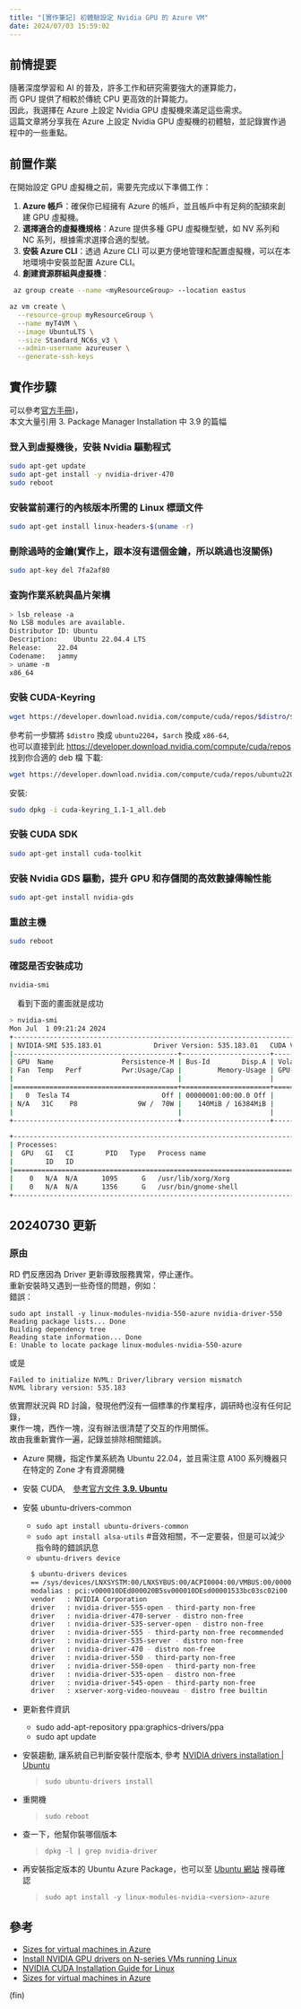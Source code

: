 ```yaml
---
title: "[實作筆記] 初體驗設定 Nvidia GPU 的 Azure VM"
date: 2024/07/03 15:59:02
---
```


## 前情提要

隨著深度學習和 AI 的普及，許多工作和研究需要強大的運算能力，  
而 GPU 提供了相較於傳統 CPU 更高效的計算能力。  
因此，我選擇在 Azure 上設定 Nvidia GPU 虛擬機來滿足這些需求。  
這篇文章將分享我在 Azure 上設定 Nvidia GPU 虛擬機的初體驗，並記錄實作過程中的一些重點。

## 前置作業

在開始設定 GPU 虛擬機之前，需要先完成以下準備工作：

1. **Azure 帳戶**：確保你已經擁有 Azure 的帳戶，並且帳戶中有足夠的配額來創建 GPU 虛擬機。
2. **選擇適合的虛擬機規格**：Azure 提供多種 GPU 虛擬機型號，如 NV 系列和 NC 系列，根據需求選擇合適的型號。
3. **安裝 Azure CLI**：透過 Azure CLI 可以更方便地管理和配置虛擬機，可以在本地環境中安裝並配置 Azure CLI。
4. **創建資源群組與虛擬機**：
  
  ```bash
   az group create --name <myResourceGroup> --location eastus
  ```

  ```bash
  az vm create \
    --resource-group myResourceGroup \
    --name myT4VM \
    --image UbuntuLTS \
    --size Standard_NC6s_v3 \
    --admin-username azureuser \
    --generate-ssh-keys
  ```

## 實作步驟

可以參考[官方手冊](https://docs.nvidia.com/cuda/cuda-installation-guide-linux/index.html#local-repo-installation-for-ubuntu))，  
本文大量引用 3. Package Manager Installation 中 3.9 的篇幅

### 登入到虛擬機後，安裝 Nvidia 驅動程式

  ```bash
  sudo apt-get update
  sudo apt-get install -y nvidia-driver-470
  sudo reboot
  ```

### 安裝當前運行的內核版本所需的 Linux 標頭文件

```bash
sudo apt-get install linux-headers-$(uname -r)
```

### 刪除過時的金鑰(實作上，跟本沒有這個金鑰，所以跳過也沒關係)

```bash
sudo apt-key del 7fa2af80
```

### 查詢作業系統與晶片架構

```bash
> lsb_release -a
No LSB modules are available.
Distributor ID:	Ubuntu
Description:	Ubuntu 22.04.4 LTS
Release:	22.04
Codename:	jammy
> uname -m
x86_64
```

### 安裝 CUDA-Keyring

```sh
wget https://developer.download.nvidia.com/compute/cuda/repos/$distro/$arch/cuda-keyring_1.1-1_all.deb
```

參考前一步驟將 `$distro` 換成 `ubuntu2204`，`$arch` 換成 `x86-64`,  
也可以直接到此 <https://developer.download.nvidia.com/compute/cuda/repos> 找到你合適的 deb 檔
下載:  

```sh
wget https://developer.download.nvidia.com/compute/cuda/repos/ubuntu2204/x86-64/cuda-keyring_1.1-1_all.deb
```

安裝:

```sh
sudo dpkg -i cuda-keyring_1.1-1_all.deb
```

### 安裝 CUDA SDK

```sh
sudo apt-get install cuda-toolkit
```

### 安裝 Nvidia GDS 驅動，提升 GPU 和存儲間的高效數據傳輸性能

```sh
sudo apt-get install nvidia-gds
```

### 重啟主機

```sh
sudo reboot
```

### 確認是否安裝成功

  ```bash
  nvidia-smi
  ```

　看到下面的畫面就是成功
  
  ```sh
  > nvidia-smi
  Mon Jul  1 09:21:24 2024
  +---------------------------------------------------------------------------------------+
  | NVIDIA-SMI 535.183.01             Driver Version: 535.183.01   CUDA Version: 12.2     |
  |-----------------------------------------+----------------------+----------------------+
  | GPU  Name                 Persistence-M | Bus-Id        Disp.A | Volatile Uncorr. ECC |
  | Fan  Temp   Perf          Pwr:Usage/Cap |         Memory-Usage | GPU-Util  Compute M. |
  |                                         |                      |               MIG M. |
  |=========================================+======================+======================|
  |   0  Tesla T4                       Off | 00000001:00:00.0 Off |                  Off |
  | N/A   31C    P8               9W /  70W |    140MiB / 16384MiB |      0%      Default |
  |                                         |                      |                  N/A |
  +-----------------------------------------+----------------------+----------------------+

  +---------------------------------------------------------------------------------------+
  | Processes:                                                                            |
  |  GPU   GI   CI        PID   Type   Process name                            GPU Memory |
  |        ID   ID                                                             Usage      |
  |=======================================================================================|
  |    0   N/A  N/A      1095      G   /usr/lib/xorg/Xorg                          130MiB |
  |    0   N/A  N/A      1356      G   /usr/bin/gnome-shell                          7MiB |
  +---------------------------------------------------------------------------------------+
  ```

## 20240730 更新

### 原由

RD 們反應因為 Driver 更新導致服務異常，停止運作。  
重新安裝時又遇到一些奇怪的問題，例如：  
錯誤：

```shell
sudo apt install -y linux-modules-nvidia-550-azure nvidia-driver-550
Reading package lists... Done
Building dependency tree       
Reading state information... Done
E: Unable to locate package linux-modules-nvidia-550-azure
```

或是

```shell
Failed to initialize NVML: Driver/library version mismatch
NVML library version: 535.183
```

依實際狀況與 RD 討論，發現他們沒有一個標準的作業程序，調研時也沒有任何記錄，  
東作一塊，西作一塊，沒有辦法很清楚了交互的作用關係。  
故由我重新實作一遍，記錄並排除相關錯誤。  

- Azure 開機，指定作業系統為 Ubuntu 22.04，並且需注意 A100 系列機器只在特定的 Zone 才有資源開機
- 安裝 CUDA,　[參考官方文件 **3.9. Ubuntu**](https://docs.nvidia.com/cuda/cuda-installation-guide-linux/index.html#ubuntu)
- 安裝 ubuntu-drivers-common
  - `sudo apt install ubuntu-drivers-common`
  - `sudo apt install alsa-utils` #音效相關，不一定要裝，但是可以減少指令時的錯誤訊息
  - `ubuntu-drivers device`
  
  ```bash
    $ ubuntu-drivers devices
    == /sys/devices/LNXSYSTM:00/LNXSYBUS:00/ACPI0004:00/VMBUS:00/00000041-0001-0000-3130-444532304235/pci0001:00/0001:00:00.0 ==
    modalias : pci:v000010DEd000020B5sv000010DEsd00001533bc03sc02i00
    vendor   : NVIDIA Corporation
    driver   : nvidia-driver-555-open - third-party non-free
    driver   : nvidia-driver-470-server - distro non-free
    driver   : nvidia-driver-535-server-open - distro non-free
    driver   : nvidia-driver-555 - third-party non-free recommended
    driver   : nvidia-driver-535-server - distro non-free
    driver   : nvidia-driver-470 - distro non-free
    driver   : nvidia-driver-550 - third-party non-free
    driver   : nvidia-driver-550-open - third-party non-free
    driver   : nvidia-driver-535-open - distro non-free
    driver   : nvidia-driver-545-open - third-party non-free
    driver   : xserver-xorg-video-nouveau - distro free builtin
  ```

- 更新套件資訊
  - sudo add-apt-repository ppa:graphics-drivers/ppa
  - sudo apt update
- 安裝趨動, 讓系統自已判斷安裝什麼版本, 參考 [NVIDIA drivers installation | Ubuntu](https://ubuntu.com/server/docs/nvidia-drivers-installation)
  > `sudo ubuntu-drivers install`
- 重開機
  >`sudo reboot`
- 查一下，他幫你裝哪個版本
  > `dpkg -l | grep nvidia-driver`
- 再安裝指定版本的 Ubuntu Azure Package，也可以至 [Ubuntu 網站](https://packages.ubuntu.com/focal/kernel/) 搜尋確認
  > `sudo apt install -y linux-modules-nvidia-<version>-azure`

## 參考

- [Sizes for virtual machines in Azure](https://learn.microsoft.com/en-us/azure/virtual-machines/sizes/overview)
- [Install NVIDIA GPU drivers on N-series VMs running Linux](https://learn.microsoft.com/en-us/azure/virtual-machines/linux/n-series-driver-setup)
- [NVIDIA CUDA Installation Guide for Linux](https://docs.nvidia.com/cuda/cuda-installation-guide-linux/index.html#prepare-ubuntu)
- [Sizes for virtual machines in Azure](https://learn.microsoft.com/en-us/azure/virtual-machines/sizes/overview?tabs=breakdownseries%2Cgeneralsizelist%2Ccomputesizelist%2Cmemorysizelist%2Cstoragesizelist%2Cgpu-nc-fam%2Cfpgasizelist%2Chpcsizelist#gpu-accelerated)

(fin)
